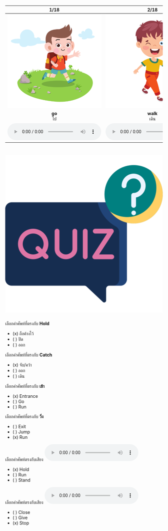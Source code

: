 <div class="carrousel">


|1/18|2/18|3/18|4/18|5/18|6/18|7/18|8/18|9/18|10/18|11/18|12/18|13/18|14/18|15/18|16/18|17/18|18/18|
| :----: | :----: | :----: | :----: | :----: | :----: | :----: | :----: | :----: | :----: | :----: | :----: | :----: | :----: | :----: | :----: | :----: | :----: |
|![](/media/img/motion__go.svg)|![](/media/img/motion__walk.svg)|![](/media/img/motion__run.svg)|![](/media/img/motion__jump.svg)|![](/media/img/motion__stop.svg)|![](/media/img/motion__stand.svg)|![](/media/img/motion__sit.svg)|![](/media/img/motion__close.svg)|![](/media/img/motion__open.svg)|![](/media/img/motion__entrance.svg)|![](/media/img/motion__exit.svg)|![](/media/img/motion__give.svg)|![](/media/img/motion__take.svg)|![](/media/img/motion__push.svg)|![](/media/img/motion__pull.svg)|![](/media/img/motion__catch.svg)|![](/media/img/motion__throw.svg)|![](/media/img/motion__hold.svg)|
|**go**<br>ไป|**walk**<br>เดิน|**run**<br>วิ่ง|**jump**<br>กระโดด|**stop**<br>หยุด|**stand**<br>ยืน|**sit**<br>นั่ง|**close**<br>ปิด|**open**<br>เปิด|**entrance**<br>เข้า|**exit**<br>ออก|**give**<br>ให้|**take**<br>รับ|**push**<br>ผลัก|**pull**<br>ดึง|**catch**<br>จับ/คว้า|**throw**<br>โยน|**hold**<br>ถือค้างไว้|
|![](/media/audio/go.mp3)|![](/media/audio/walk.mp3)|![](/media/audio/run.mp3)|![](/media/audio/jump.mp3)|![](/media/audio/stop.mp3)|![](/media/audio/stand.mp3)|![](/media/audio/sit.mp3)|![](/media/audio/close.mp3)|![](/media/audio/open.mp3)|![](/media/audio/entrance.mp3)|![](/media/audio/exit.mp3)|![](/media/audio/give.mp3)|![](/media/audio/take.mp3)|![](/media/audio/push.mp3)|![](/media/audio/pull.mp3)|![](/media/audio/catch.mp3)|![](/media/audio/throw.mp3)|![](/media/audio/hold.mp3)|

</div>



# ![icon](/media/icons/quiz.svg) 


 เลือกคำศัพท์ที่ตรงกับ **Hold**
 - (x) ถือค้างไว้
 - ( ) ปิด
 - ( ) ออก

 เลือกคำศัพท์ที่ตรงกับ **Catch**
 - (x) จับ/คว้า
 - ( ) ออก
 - ( ) เดิน

 เลือกคำศัพท์ที่ตรงกับ **เข้า**
 - (x) Entrance
 - ( ) Go
 - ( ) Run

 เลือกคำศัพท์ที่ตรงกับ **วิ่ง**
 - ( ) Exit
 - ( ) Jump
 - (x) Run

เลือกคำศัพท์ตรงกับเสียง ![](/media/audio/hold.mp3) 
 - (x) Hold
 - ( ) Run
 - ( ) Stand


เลือกคำศัพท์ตรงกับเสียง ![](/media/audio/stop.mp3) 
 - ( ) Close
 - ( ) Give
 - (x) Stop

